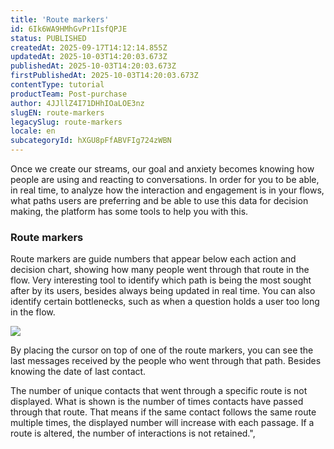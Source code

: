 ```yaml
---
title: 'Route markers'
id: 6Ik6WA9HMhGvPr1IsfQPJE
status: PUBLISHED
createdAt: 2025-09-17T14:12:14.855Z
updatedAt: 2025-10-03T14:20:03.673Z
publishedAt: 2025-10-03T14:20:03.673Z
firstPublishedAt: 2025-10-03T14:20:03.673Z
contentType: tutorial
productTeam: Post-purchase
author: 4JJllZ4I71DHhIOaLOE3nz
slugEN: route-markers
legacySlug: route-markers
locale: en
subcategoryId: hXGU8pFfABVFIg724zWBN
---
```


Once we create our streams, our goal and anxiety becomes knowing how people are using and reacting to conversations. In order for you to be able, in real time, to analyze how the interaction and engagement is in your flows, what paths users are preferring and be able to use this data for decision making, the platform has some tools to help you with this.

### Route markers

Route markers are guide numbers that appear below each action and decision chart, showing how many people went through that route in the flow. Very interesting tool to identify which path is being the most sought after by its users, besides always being updated in real time. You can also identify certain bottlenecks, such as when a question holds a user too long in the flow.

![](https://cdn.statically.io/gh/vtexdocs/help-center-content/refs/heads/main/docs/en/tutorials/weni-by-vtex/flows/route-markers_1.png)

By placing the cursor on top of one of the route markers, you can see the last messages received by the people who went through that path. Besides knowing the date of last contact.

The number of unique contacts that went through a specific route is not displayed. What is shown is the number of times contacts have passed through that route. That means if the same contact follows the same route multiple times, the displayed number will increase with each passage.
If a route is altered, the number of interactions is not retained.",

